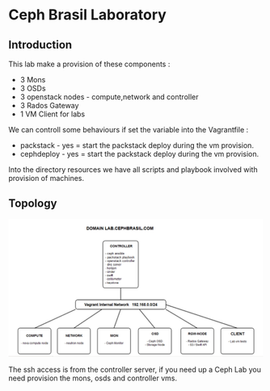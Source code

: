 Ceph Brasil Laboratory
======================

## Introduction

This lab make a provision of these components : 

* 3 Mons
* 3 OSDs
* 3 openstack nodes - compute,network and controller 
* 3 Rados Gateway 
* 1 VM Client for labs 

We can controll some behaviours if set the variable into the Vagrantfile : 

* packstack - yes = start the packstack deploy during the vm provision. 
* cephdeploy - yes = start the packstack deploy during the vm provision. 


Into the directory resources we have all scripts and playbook involved with provision of machines.


## Topology 

![Alt text](ceph-brasil-lab.png?raw=true "Lab Ceph Brasil")


The ssh access is from the controller server, if you need up a Ceph Lab you need provision the mons, osds and controller vms. 


 

